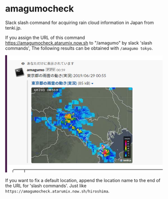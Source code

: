 # amagumocheck
Slack slash command for acquiring rain cloud information in Japan from tenki.jp.

If you assign the URL of this command https://amagumocheck.atarumix.now.sh to "/amagumo" by slack 'slash commands',
The following results can be obtained with 
`/amagumo tokyo`.

![sample](./images/image1.png)

If you want to fix a default location, append the location name to the end of the URL for 'slash commands'.
Just like `https://amagumocheck.atarumix.now.sh/hiroshima`.
